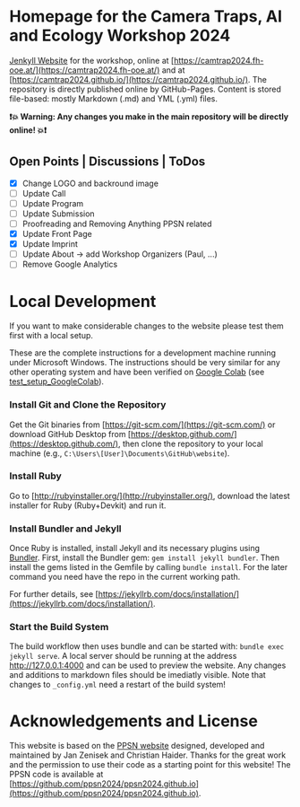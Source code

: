 # Homepage for the Camera Traps, AI and Ecology Workshop 2024

[Jenkyll Website](https://jekyllrb.com/) for the workshop, online at [https://camtrap2024.fh-ooe.at/](https://camtrap2024.fh-ooe.at/) and at [https://camtrap2024.github.io/](https://camtrap2024.github.io/). The repository is directly published online by GitHub-Pages. Content is stored file-based: mostly Markdown (.md) and YML (.yml) files.

**❗💥 Warning: Any changes you make in the main repository will be directly online! 💥❗**

## Open Points | Discussions | ToDos

- [x] Change LOGO and backround image
- [ ] Update Call
- [ ] Update Program
- [ ] Update Submission
- [ ] Proofreading and Removing Anything PPSN related
- [x] Update Front Page
- [x] Update Imprint
- [ ] Update About -> add Workshop Organizers (Paul, ...)
- [ ] Remove Google Analytics

# Local Development

If you want to make considerable changes to the website please test them first with a local setup.

These are the complete instructions for a development machine running under Microsoft Windows. The instructions should be very similar for any other operating system and have been verified on [Google Colab](https://colab.research.google.com/github/DigitalMediaLab-AT/digitalmedialab.at/blob/main/test_setup_GoogleColab.ipynb) (see [test_setup_GoogleColab](test_setup_GoogleColab.ipynb)).

### Install Git and Clone the Repository

Get the Git binaries from [https://git-scm.com/](https://git-scm.com/) or download GitHub Desktop from [https://desktop.github.com/](https://desktop.github.com/), then clone the repository to your local machine (e.g., `C:\Users\[User]\Documents\GitHub\website`).

### Install Ruby

Go to [http://rubyinstaller.org/](http://rubyinstaller.org/), download the latest installer for Ruby (Ruby+Devkit) and run it.

### Install Bundler and Jekyll

Once Ruby is installed, install Jekyll and its necessary plugins using [Bundler](https://bundler.io/). First, install the Bundler gem: `gem install jekyll bundler`. Then install the gems listed in the Gemfile by calling `bundle install`. For the later command you need have the repo in the current working path.

For further details, see [https://jekyllrb.com/docs/installation/](https://jekyllrb.com/docs/installation/).

### Start the Build System

The build workflow then uses bundle and can be started with: `bundle exec jekyll serve`.
A local server should be running at the address http://127.0.0.1:4000 and can be used to preview the website. Any changes and additions to markdown files should be imediatly visible. Note that changes to `_config.yml` need a restart of the build system!

# Acknowledgements and License

This website is based on the [PPSN website](https://ppsn2024.fh-ooe.at/) designed, developed and maintained by Jan Zenisek and Christian Haider. Thanks for the great work and the permission to use their code as a starting point for this website! The PPSN code is available at [https://github.com/ppsn2024/ppsn2024.github.io](https://github.com/ppsn2024/ppsn2024.github.io).
